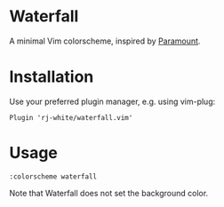 # Waterfall

A minimal Vim colorscheme, inspired by [Paramount].

# Installation

Use your preferred plugin manager, e.g. using vim-plug:

    Plugin 'rj-white/waterfall.vim'

# Usage

    :colorscheme waterfall

Note that Waterfall does not set the background color.

[Paramount]: https://github.com/owickstrom/vim-colors-paramount
